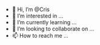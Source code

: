 - 👋 Hi, I’m @Cris
- 👀 I’m interested in ...
- 🌱 I’m currently learning ...
- 💞️ I’m looking to collaborate on ...
- 📫 How to reach me ...

<!---
CriseEnos/CriseEnos is a ✨ special ✨ repository because its `README.md` (this file) appears on your GitHub profile.
You can click the Preview link to take a look at your changes.
--->

